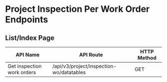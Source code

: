 # Project Inspection Per Work Order Endpoints

## List/Index Page

| API Name | API Route | HTTP Method |
|----------|-----------|-------------|
| Get inspection work orders | /api/v3/project/inspection-wo/datatables | GET |
